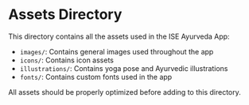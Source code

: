 # Assets Directory

This directory contains all the assets used in the ISE Ayurveda App:

- `images/`: Contains general images used throughout the app
- `icons/`: Contains icon assets
- `illustrations/`: Contains yoga pose and Ayurvedic illustrations
- `fonts/`: Contains custom fonts used in the app

All assets should be properly optimized before adding to this directory.